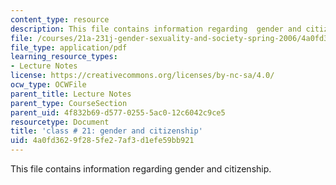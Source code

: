 ```yaml
---
content_type: resource
description: This file contains information regarding  gender and citizenship.
file: /courses/21a-231j-gender-sexuality-and-society-spring-2006/4a0fd3629f285fe27af3d1efe59bb921_MIT21A_213JS06_gndr_citi.pdf
file_type: application/pdf
learning_resource_types:
- Lecture Notes
license: https://creativecommons.org/licenses/by-nc-sa/4.0/
ocw_type: OCWFile
parent_title: Lecture Notes
parent_type: CourseSection
parent_uid: 4f832b69-d577-0255-5ac0-12c6042c9ce5
resourcetype: Document
title: 'class # 21: gender and citizenship'
uid: 4a0fd362-9f28-5fe2-7af3-d1efe59bb921
---
```

This file contains information regarding  gender and citizenship.